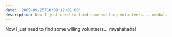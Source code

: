 ```yaml
---
date: '2009-09-25T10:09:12+01:00'
description: Now I just need to find some willing volunteers... mwahahaha!
---
```

Now I just need to find some willing volunteers... mwahahaha!
